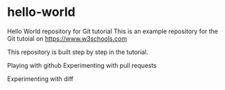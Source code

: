 # hello-world
Hello World repository for Git tutorial
This is an example repository for the Git tutoial on https://www.w3schools.com

This repository is built step by step in the tutorial.

Playing with github
Experimenting with pull requests

Experimenting with diff
